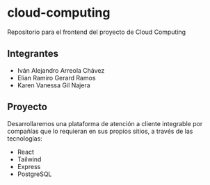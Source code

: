 # cloud-computing
Repositorio para el frontend del proyecto de Cloud Computing

## Integrantes
+ Iván Alejandro Arreola Chávez
+ Elian Ramiro Gerard Ramos
+ Karen Vanessa Gil Najera
  
## Proyecto
Desarrollaremos una plataforma de atención a cliente integrable por compañías que lo requieran en sus propios sitios, a través de las tecnologías:
+ React
+ Tailwind
+ Express
+ PostgreSQL